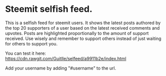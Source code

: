 # Steemit selfish feed. 
This is a selfish feed for steemit users. It shows the latest posts authored by the top 20 supporters of a user based on the latest received comments and upvotes. Posts are highlighted proportionally to the amount of support received. Use wisely and remember to support others instead of just waiting for others to support you.

You can test it here: https://cdn.rawgit.com/Guitlle/selfeed/a9911b2e/index.html 

Add your username by adding "#username" to the url. 
